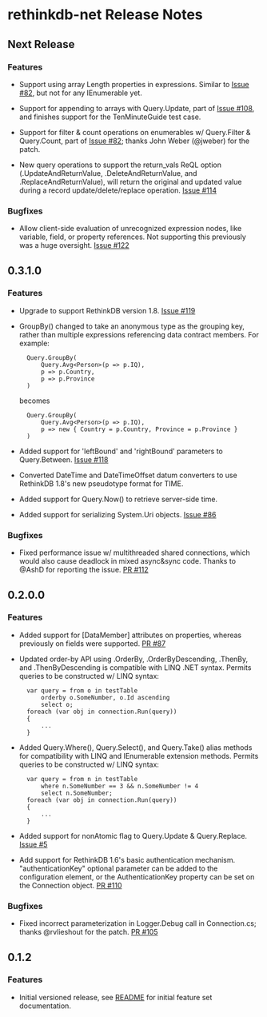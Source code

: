 # rethinkdb-net Release Notes

## Next Release

### Features

* Support using array Length properties in expressions.  Similar to [Issue #82](https://github.com/mfenniak/rethinkdb-net/issues/82), but not for any IEnumerable yet.

* Support for appending to arrays with Query.Update, part of [Issue #108](https://github.com/mfenniak/rethinkdb-net/issues/108), and finishes support for the TenMinuteGuide test case.

* Support for filter & count operations on enumerables w/ Query.Filter & Query.Count, part of [Issue #82](https://github.com/mfenniak/rethinkdb-net/issues/82); thanks John Weber (@jweber) for the patch.

* New query operations to support the return_vals ReQL option (.UpdateAndReturnValue, .DeleteAndReturnValue, and .ReplaceAndReturnValue), will return the original and updated value during a record update/delete/replace operation.  [Issue #114](https://github.com/mfenniak/rethinkdb-net/issues/114)

### Bugfixes

* Allow client-side evaluation of unrecognized expression nodes, like variable, field, or property references.  Not supporting this previously was a huge oversight.  [Issue #122](https://github.com/mfenniak/rethinkdb-net/issues/122)


## 0.3.1.0

### Features

* Upgrade to support RethinkDB version 1.8. [Issue #119](https://github.com/mfenniak/rethinkdb-net/issues/119)

* GroupBy() changed to take an anonymous type as the grouping key, rather than multiple expressions referencing data contract members.  For example:

        Query.GroupBy(
            Query.Avg<Person>(p => p.IQ),
            p => p.Country,
            p => p.Province
        )
    
    becomes
    
        Query.GroupBy(
            Query.Avg<Person>(p => p.IQ),
            p => new { Country = p.Country, Province = p.Province }
        )

* Added support for 'leftBound' and 'rightBound' parameters to Query.Between. [Issue #118](https://github.com/mfenniak/rethinkdb-net/issues/118)

* Converted DateTime and DateTimeOffset datum converters to use RethinkDB 1.8's new pseudotype format for TIME.

* Added support for Query.Now() to retrieve server-side time.

* Added support for serializing System.Uri objects. [Issue #86](https://github.com/mfenniak/rethinkdb-net/issues/86)


### Bugfixes

* Fixed performance issue w/ multithreaded shared connections, which would also cause deadlock in mixed async&sync code.  Thanks to @AshD for reporting the issue.  [PR #112](https://github.com/mfenniak/rethinkdb-net/pull/112)


## 0.2.0.0

### Features

* Added support for [DataMember] attributes on properties, whereas previously on fields were supported.  [PR #87](https://github.com/mfenniak/rethinkdb-net/pull/87)

* Updated order-by API using .OrderBy, .OrderByDescending, .ThenBy, and .ThenByDescending is compatible with LINQ .NET syntax.  Permits queries to be constructed w/ LINQ syntax:

        var query = from o in testTable
            orderby o.SomeNumber, o.Id ascending
            select o;
        foreach (var obj in connection.Run(query))
        {
            ...
        }


* Added Query.Where(), Query.Select(), and Query.Take() alias methods for compatibility with LINQ and IEnumerable<T> extension methods.  Permits queries to be constructed w/ LINQ syntax:

        var query = from n in testTable
            where n.SomeNumber == 3 && n.SomeNumber != 4
            select n.SomeNumber;
        foreach (var obj in connection.Run(query))
        {
            ...
        }

* Added support for nonAtomic flag to Query.Update & Query.Replace. [Issue #5](https://github.com/mfenniak/rethinkdb-net/issues/5)

* Add support for RethinkDB 1.6's basic authentication mechanism.  "authenticationKey" optional parameter can be added to the <cluster> configuration element, or the AuthenticationKey property can be set on the Connection object.  [PR #110](https://github.com/mfenniak/rethinkdb-net/pull/110)

### Bugfixes

* Fixed incorrect parameterization in Logger.Debug call in Connection.cs; thanks @rvlieshout for the patch.  [PR #105](https://github.com/mfenniak/rethinkdb-net/pull/105)


## 0.1.2

### Features

* Initial versioned release, see [README](https://github.com/mfenniak/rethinkdb-net/blob/f6bc5c9b499153d7a1a16e9f5bf3a2969742199b/README.md) for initial feature set documentation.
